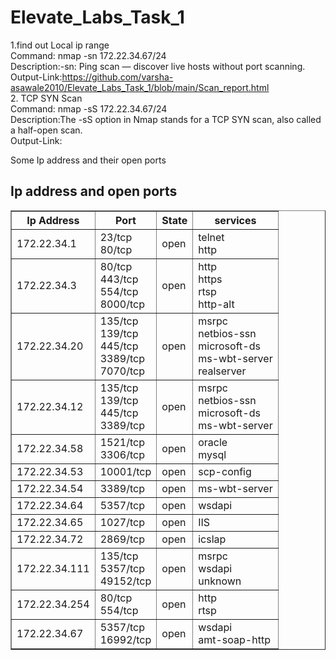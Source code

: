 # Elevate_Labs_Task_1
1.find out Local ip range <br>
Command: nmap -sn 172.22.34.67/24 <br>
Description:-sn: Ping scan — discover live hosts without port scanning.<br>
Output-Link:https://github.com/varsha-asawale2010/Elevate_Labs_Task_1/blob/main/Scan_report.html
<br>
2. TCP SYN Scan<br>
Command: nmap -sS 172.22.34.67/24<br>
Description:The -sS option in Nmap stands for a TCP SYN scan, also called a half-open scan.<br>
Output-Link:
<!DOCTYPE html>
<html>
<head>
  <tittle>Some Ip address and their open ports</tittle>
</head>
<body>
  <h2>Ip address and open ports</h2>
  <table border="1">
    <tr>
      <th>Ip Address</th>
      <th>Port</th>
      <th>State</th>
      <th>services</th>
    </tr>
    <tr>
      <td>172.22.34.1</td>
      <td>23/tcp <br>80/tcp</td>
      <td>open</td>
       <td>telnet<br> http</td>
    <tr>
      <td>172.22.34.3</td>
      <td>80/tcp<br>443/tcp<br>554/tcp <br>8000/tcp<br></td>
      <td>open</td>
      <td>http<br>https<br>rtsp<br>http-alt</td>
       </tr>
    <tr>
    <td>172.22.34.20</td>
    <td>
    135/tcp <br>139/tcp<br>445/tcp<br>3389/tcp<br>7070/tcp</td>
    <td>open</td>
    <td>msrpc<br>netbios-ssn<br>microsoft-ds<br>ms-wbt-server<br> realserver
    </td>
  </tr>
  <tr>
  <td> 172.22.34.12</td>
<td>135/tcp<br> 139/tcp<br>445/tcp <br> 3389/tcp</td>
<td>open</td>  
<td>msrpc
<br>  netbios-ssn
 <br>  microsoft-ds
<br>  ms-wbt-server
</td>
</tr>
<td> 172.22.34.58
</td>
<td>
1521/tcp <br>3306/tcp</td><td>open </td> 
   <td> oracle<br>
    mysql</td></tr>
    <tr>
      <td>172.22.34.53
      </td>
<td>10001/tcp</td><td>open</td>  <td> scp-config</td>
    </tr> 
  <tr>
  <td> 172.22.34.54</td>
<td>
3389/tcp </td><td>open</td> <td> ms-wbt-server</td></tr>
  <tr><td> 172.22.34.64</td>
<td>5357/tcp</td><td>open</td>
<td> wsdapi</td></tr>
  <tr>
  <td>172.22.34.65</td> <td>1027/tcp</td><td>open</td><td>IIS</td></tr>
  <tr><td>172.22.34.72</td>
  <td>2869/tcp</td>
    <td>open</td>
  <td>icslap</td></tr>
  <tr>
  <td>
   172.22.34.111
  </td><td>
135/tcp <br> 5357/tcp<br>49152/tcp</td> <td>open</td> <td>  msrpc<br>  wsdapi
<br> unknown</td></tr>
  <tr>
  <td>172.22.34.254</td>
<td>80/tcp<br> 554/tcp </td> <td>open</td><td> http
<br> rtsp</td></tr>
  <tr>
  <td>
   172.22.34.67</td>
<td>5357/tcp<br>16992/tcp</td>
<td>open</td> <td>  wsdapi<br>  amt-soap-http</td>
  </tr></table>
</body>
</html>

